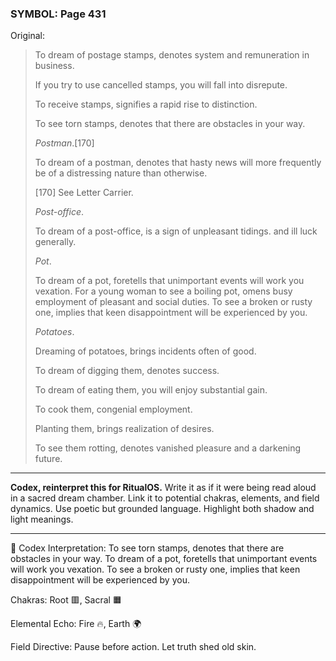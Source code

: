 ### SYMBOL: Page 431

Original:
> To dream of postage stamps, denotes system and remuneration in business.
> 
> 
> If you try to use cancelled stamps, you will fall into disrepute.
> 
> 
> To receive stamps, signifies a rapid rise to distinction.
> 
> 
> To see torn stamps, denotes that there are obstacles in your way.
> 
> 
> _Postman_.[170]
> 
> 
> To dream of a postman, denotes that hasty news will more frequently
> be of a distressing nature than otherwise.
> 
> 
> 
> [170] See Letter Carrier.
> 
> 
> _Post-office_.
> 
> 
> To dream of a post-office, is a sign of unpleasant tidings.
> and ill luck generally.
> 
> 
> _Pot_.
> 
> 
> To dream of a pot, foretells that unimportant events will work you vexation.
> For a young woman to see a boiling pot, omens busy employment of pleasant and
> social duties. To see a broken or rusty one, implies that keen disappointment
> will be experienced by you.
> 
> 
> _Potatoes_.
> 
> 
> Dreaming of potatoes, brings incidents often of good.
> 
> 
> To dream of digging them, denotes success.
> 
> 
> To dream of eating them, you will enjoy substantial gain.
> 
> 
> To cook them, congenial employment.
> 
> 
> Planting them, brings realization of desires.
> 
> 
> To see them rotting, denotes vanished pleasure and a darkening future.

---

**Codex, reinterpret this for RitualOS.**
Write it as if it were being read aloud in a sacred dream chamber.
Link it to potential chakras, elements, and field dynamics.
Use poetic but grounded language.
Highlight both shadow and light meanings.

---

🔁 Codex Interpretation:
To see torn stamps, denotes that there are obstacles in your way. To dream of a pot, foretells that unimportant events will work you vexation. To see a broken or rusty one, implies that keen disappointment will be experienced by you.

Chakras: Root 🟥, Sacral 🟧

Elemental Echo: Fire 🔥, Earth 🌍

Field Directive: Pause before action. Let truth shed old skin.
